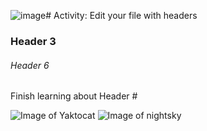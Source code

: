 ![image](https://github.com/MyLinhHo/skills-communicate-using-markdown/assets/72417870/2cd8b6a9-3706-4d6e-b4ca-d23a5ed7e928)# Activity: Edit your file with headers
### Header 3
###### Header 6

Finish learning about Header #

![Image of Yaktocat](https://octodex.github.com/images/yaktocat.png)
![Image of nightsky](https://octodex.github.com/images/yaktocat.png)
